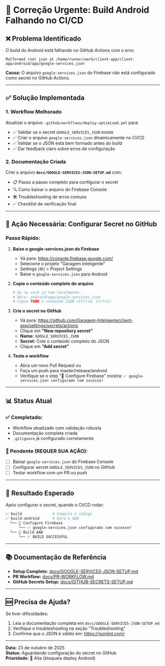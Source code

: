 # 🚨 Correção Urgente: Build Android Falhando no CI/CD

## ❌ Problema Identificado

O build do Android está falhando no GitHub Actions com o erro:

```
Malformed root json at /home/runner/work/client-app/client-app/android/app/google-services.json
```

**Causa:** O arquivo `google-services.json` do Firebase não está configurado como secret no GitHub Actions.

---

## ✅ Solução Implementada

### 1. Workflow Melhorado

Atualizei o arquivo `.github/workflows/deploy-optimized.yml` para:

- ✅ Validar se o secret `GOOGLE_SERVICES_JSON` existe
- ✅ Criar o arquivo `google-services.json` dinamicamente no CI/CD
- ✅ Validar se o JSON está bem formado antes do build
- ✅ Dar feedback claro sobre erros de configuração

### 2. Documentação Criada

Criei o arquivo **`docs/GOOGLE-SERVICES-JSON-SETUP.md`** com:

- 📋 Passo a passo completo para configurar o secret
- 🔍 Como baixar o arquivo do Firebase Console
- 🛠️ Troubleshooting de erros comuns
- ✅ Checklist de verificação final

---

## 🔧 Ação Necessária: Configurar Secret no GitHub

### Passo Rápido:

1. **Baixe o google-services.json do Firebase**
   - Vá para: https://console.firebase.google.com/
   - Selecione o projeto "Garagem Inteligente"
   - Settings (⚙️) > Project Settings
   - Baixe o `google-services.json` para Android

2. **Copie o conteúdo completo do arquivo**
   ```bash
   # Ou se você já tem localmente:
   # Abra: android/app/google-services.json
   # Copie TODO o conteúdo JSON (Ctrl+A, Ctrl+C)
   ```

3. **Crie o secret no GitHub**
   - Vá para: https://github.com/Garagem-Inteligente/client-app/settings/secrets/actions
   - Clique em **"New repository secret"**
   - **Name:** `GOOGLE_SERVICES_JSON`
   - **Secret:** Cole o conteúdo completo do JSON
   - Clique em **"Add secret"**

4. **Teste o workflow**
   - Abra um novo Pull Request ou
   - Faça um push para master/release/android
   - Verifique se o step "🔧 Configure Firebase" mostra: `✅ google-services.json configurado com sucesso!`

---

## 📊 Status Atual

### ✅ Completado:
- Workflow atualizado com validação robusta
- Documentação completa criada
- `.gitignore` já configurado corretamente

### 🔄 Pendente (REQUER SUA AÇÃO):
- [ ] Baixar `google-services.json` do Firebase Console
- [ ] Configurar secret `GOOGLE_SERVICES_JSON` no GitHub
- [ ] Testar workflow com um PR ou push

---

## 🎯 Resultado Esperado

Após configurar o secret, quando o CI/CD rodar:

```bash
✅ build              # Compila o código
✅ build-android      # Gera o AAB
  └── 🔧 Configure Firebase
      └── ✅ google-services.json configurado com sucesso!
  └── 🔨 Build AAB
      └── ✅ BUILD SUCCESSFUL
```

---

## 📚 Documentação de Referência

- **Setup Completo:** [docs/GOOGLE-SERVICES-JSON-SETUP.md](./GOOGLE-SERVICES-JSON-SETUP.md)
- **PR Workflow:** [docs/PR-WORKFLOW.md](./PR-WORKFLOW.md)
- **GitHub Secrets Setup:** [docs/GITHUB-SECRETS-SETUP.md](./GITHUB-SECRETS-SETUP.md)

---

## 🆘 Precisa de Ajuda?

Se tiver dificuldades:

1. Leia a documentação completa em `docs/GOOGLE-SERVICES-JSON-SETUP.md`
2. Verifique o troubleshooting na seção "Troubleshooting"
3. Confirme que o JSON é válido em: https://jsonlint.com/

---

**Data:** 23 de outubro de 2025  
**Status:** Aguardando configuração do secret no GitHub  
**Prioridade:** 🔴 Alta (bloqueia deploy Android)
